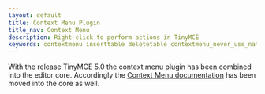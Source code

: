 ```yaml
---
layout: default
title: Context Menu Plugin
title_nav: Context Menu
description: Right-click to perform actions in TinyMCE
keywords: contextmenu inserttable deletetable contextmenu_never_use_native
---
```


With the release TinyMCE 5.0 the context menu plugin has been combined into the editor core. Accordingly the [Context Menu documentation]({{site.baseurl}}/ui-components/contextmenu/) has been moved into the core as well.